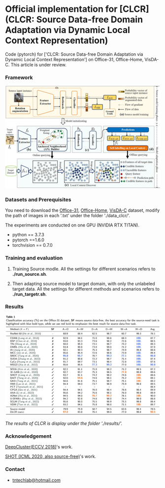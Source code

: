 # Official implementation for [CLCR](CLCR: Source Data-free Domain Adaptation via Dynamic Local Context Representation)



Code (pytorch) for ['CLCR: Source Data-free Domain Adaptation via Dynamic Local Context Representation'] on Office-31, Office-Home, VisDA-C. This article is under review.

### Framework

![](./results/clcr_framework.jpg)

### Datasets and Prerequisites

You need to download the [Office-31](https://drive.google.com/file/d/0B4IapRTv9pJ1WGZVd1VDMmhwdlE/view), [Office-Home](https://drive.google.com/file/d/0B81rNlvomiwed0V1YUxQdC1uOTg/view), [VisDA-C](https://github.com/VisionLearningGroup/taskcv-2017-public/tree/master/classification) dataset,  modify the path of images in each '.txt' under the folder './data_clcr/'.

The experiments are conducted on one GPU (NVIDIA RTX TITAN).

- python == 3.7.3
- pytorch ==1.6.0
- torchvision == 0.7.0


### Training and evaluation

1. Training Source modle. All the settings for different scenarios refers to **./run_source.sh**.

2. Then adapting source model to target domain, with only the unlabeled target data. All the settings for different methods and scenarios refers to **./run_targetr.sh**.

### Results

![](./results/result_oc.jpg)

*The results of CLCR is display under the folder './results/'.*

### Acknowledgement

 [DeepCluster(ECCV 2018)](https://github.com/facebookresearch/deepcluster)'s work.

 [SHOT (ICML 2020, also source-free)](https://github.com/tim-learn/SHOT)'s work.

### Contact
- tntechlab@hotmail.com



